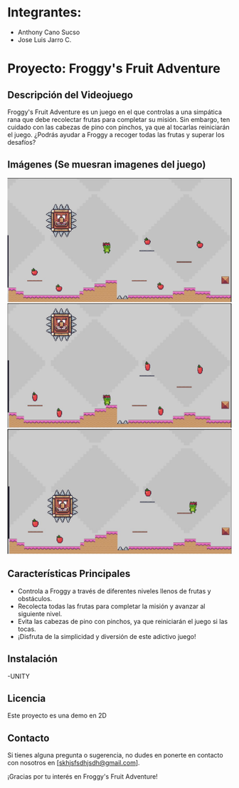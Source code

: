 # Integrantes:
- Anthony Cano Sucso    
- Jose Luis Jarro C.

# Proyecto: Froggy's Fruit Adventure

## Descripción del Videojuego
Froggy's Fruit Adventure es un juego en el que controlas a una simpática rana que debe recolectar frutas para completar su misión. Sin embargo, ten cuidado con las cabezas de pino con pinchos, ya que al tocarlas reiniciarán el juego. ¿Podrás ayudar a Froggy a recoger todas las frutas y superar los desafíos?

## Imágenes (Se muesran imagenes del juego)

![captura1](img/img1.jpeg)
![captura2](img/img2.jpeg)
![captura3](img/img3.jpeg)


## Características Principales
- Controla a Froggy a través de diferentes niveles llenos de frutas y obstáculos.
- Recolecta todas las frutas para completar la misión y avanzar al siguiente nivel.
- Evita las cabezas de pino con pinchos, ya que reiniciarán el juego si las tocas.
- ¡Disfruta de la simplicidad y diversión de este adictivo juego!

## Instalación
 -UNITY
## Licencia
 Este proyecto es una demo en 2D

## Contacto
Si tienes alguna pregunta o sugerencia, no dudes en ponerte en contacto con nosotros en [skhjsfsdhjsdh@gmail.com].

¡Gracias por tu interés en Froggy's Fruit Adventure!
